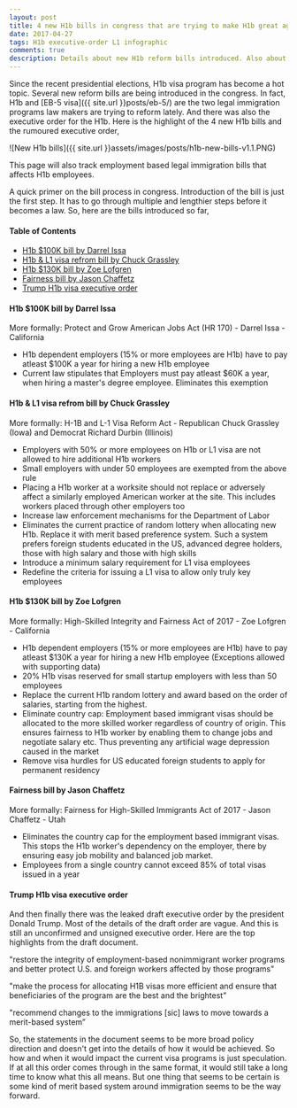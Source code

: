 ```yaml
---
layout: post
title: 4 new H1b bills in congress that are trying to make H1b great again
date: 2017-04-27
tags: H1b executive-order L1 infographic
comments: true
description: Details about new H1b reform bills introduced. Also about leaked Trump executive order. Zoe Lofgren and Chuck Grassley bill details
---
```


Since the recent presidential elections, H1b visa program has become a hot topic. Several new reform bills are being introduced in the congress. In fact, H1b and [EB-5 visa]({{ site.url }}posts/eb-5/) are the two legal immigration programs law makers are trying to reform lately. And there was also the executive order for the H1b. Here is the highlight of the 4 new H1b bills and the rumoured executive order,

![New H1b bills]({{ site.url }}assets/images/posts/h1b-new-bills-v1.1.PNG)

This page will also track employment based legal immigration bills that affects H1b employees.

A quick primer on the bill process in congress. Introduction of the bill is just the first step. It has to go through multiple and lengthier steps before it becomes a law. So, here are the bills introduced so far,

#### Table of Contents
 - [H1b $100K bill by Darrel Issa](#h1b-100k-bill-by-darrel-issa)
 - [H1b & L1 visa refrom bill by Chuck Grassley](#h1b--l1-visa-refrom-bill-by-chuck-grassley)
 - [H1b $130K bill by Zoe Lofgren](#h1b-130k-bill-by-zoe-lofgren)
 - [Fairness bill by Jason Chaffetz](#fairness-bill-by-jason-chaffetz)
 - [Trump H1b visa executive order](#trump-h1b-visa-executive-order)


#### H1b $100K bill by Darrel Issa
More formally: Protect and Grow American Jobs Act (HR 170) - Darrel Issa - California

 - H1b dependent employers (15% or more employees are H1b) have to pay atleast $100K a year for hiring a new H1b employee
 - Current law stipulates that Employers must pay atleast $60K a year, when hiring a master's degree employee. Eliminates this exemption

#### H1b & L1 visa refrom bill by Chuck Grassley
More formally: H-1B and L-1 Visa Reform Act - Republican Chuck Grassley (Iowa) and Democrat Richard Durbin (Illinois)

 - Employers with 50% or more employees on H1b or L1 visa are not allowed to hire additional H1b workers
 - Small employers with under 50 employees are exempted from the above rule
 - Placing a H1b worker at a worksite should not replace or adversely affect a similarly employed American worker at the site. This includes workers placed through other employers too
 - Increase law enforcement mechanisms for the Department of Labor
 - Eliminates the current practice of random lottery when allocating new H1b. Replace it with merit based preference system. Such a system prefers foreign students educated in the US, advanced degree holders, those with high salary and those with high skills
 - Introduce a minimum salary requirement for L1 visa employees
 - Redefine the criteria for issuing a L1 visa to allow only truly key employees

#### H1b $130K bill by Zoe Lofgren
More formally: High-Skilled Integrity and Fairness Act of 2017 - Zoe Lofgren - California

 - H1b dependent employers (15% or more employees are H1b) have to pay atleast $130K a year for hiring a new H1b employee (Exceptions allowed with supporting data)
 - 20% H1b visas reserved for small startup employers with less than 50 employees
 - Replace the current H1b random lottery and award based on the order of salaries, starting from the highest.
 - Eliminate country cap: Employment based immigrant visas should be allocated to the more skilled worker regardless of country of origin. This ensures fairness to H1b worker by enabling them to change jobs and negotiate salary etc. Thus preventing any artificial wage depression caused in the market
 - Remove visa hurdles for US educated foreign students to apply for permanent residency

#### Fairness bill by Jason Chaffetz
More formally: Fairness for High-Skilled Immigrants Act of 2017 - Jason Chaffetz - Utah

 - Eliminates the country cap for the employment based immigrant visas. This stops the H1b worker's dependency on the employer, there by ensuring easy job mobility and balanced job market.
 - Employees from a single country cannot exceed 85% of total visas issued in a year

#### Trump H1b visa executive order
And then finally there was the leaked draft executive order by the president Donald Trump. Most of the details of the draft order are vague. And this is still an unconfirmed and unsigned executive order. Here are the top highlights from the draft document.

 "restore the integrity of employment-based nonimmigrant worker programs and better protect U.S. and foreign workers affected by those programs"

 "make the process for allocating H1B visas more efficient and ensure that beneficiaries of the program are the best and the brightest”

 "recommend changes to the immigrations [sic] laws to move towards a merit-based system”

 So, the statements in the document seems to be more broad policy direction and doesn't get into the details of how it would be achieved. So how and when it would impact the current visa programs is just speculation. If at all this order comes through in the same format, it would still take a long time to know what this all means. But one thing that seems to be certain is some kind of merit based system around immigration seems to be the way forward.
